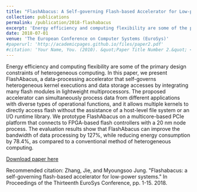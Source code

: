 ```yaml
---
title: "FlashAbacus: A Self-governing Flash-based Accelerator for Low-power Systems"
collection: publications
permalink: /publication/2018-flashabacus
excerpt: 'Energy efficiency and computing flexibility are some of the primary design constraints of heterogeneous computing. In this paper, we present FlashAbacus, a data-processing accelerator that self-governs heterogeneous kernel executions and data storage accesses by integrating many flash modules in lightweight multiprocessors. The proposed accelerator can simultaneously process data from different applications with diverse types of operational functions, and it allows multiple kernels to directly access flash without the assistance of a host-level file system or an I/O runtime library…'
date: 2018-07-01
venue: 'The European Conference on Computer Systems (EuroSys)'
#paperurl: 'http://academicpages.github.io/files/paper2.pdf'
#citation: 'Your Name, You. (2010). &quot;Paper Title Number 2.&quot; <i>Journal 1</i>. 1(2).'
---
```

Energy efficiency and computing flexibility are some of the primary design constraints of heterogeneous computing. In this paper, we present FlashAbacus, a data-processing accelerator that self-governs heterogeneous kernel executions and data storage accesses by integrating many flash modules in lightweight multiprocessors. The proposed accelerator can simultaneously process data from different applications with diverse types of operational functions, and it allows multiple kernels to directly access flash without the assistance of a host-level file system or an I/O runtime library. We prototype FlashAbacus on a multicore-based PCIe platform that connects to FPGA-based flash controllers with a 20 nm node process. The evaluation results show that FlashAbacus can improve the bandwidth of data processing by 127%, while reducing energy consumption by 78.4%, as compared to a conventional method of heterogeneous computing.

[Download paper here](https://arxiv.org/pdf/1805.02807.pdf)

Recommended citation: Zhang, Jie, and Myoungsoo Jung. "Flashabacus: a self-governing flash-based accelerator for low-power systems." In Proceedings of the Thirteenth EuroSys Conference, pp. 1-15. 2018.